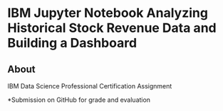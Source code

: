 # IBM Jupyter Notebook Analyzing Historical Stock Revenue Data and Building a Dashboard

## About
IBM Data Science Professional Certification Assignment

*Submission on GitHub for grade and evaluation
